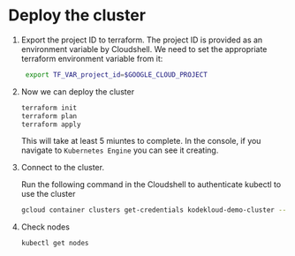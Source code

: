 # Deploy the cluster

1. Export the project ID to terraform. The project ID is provided as an environment variable by Cloudshell. We need to set the appropriate terraform environment variable from it:

    ```bash
     export TF_VAR_project_id=$GOOGLE_CLOUD_PROJECT
     ```

1. Now we can deploy the cluster

    ```bash
    terraform init
    terraform plan
    terraform apply
    ```

    This will take at least 5 miuntes to complete. In the console, if you navigate to `Kubernetes Engine` you can see it creating.

1. Connect to the cluster.

    Run the following command in the Cloudshell to authenticate kubectl to use the cluster

    ```bash
    gcloud container clusters get-credentials kodekloud-demo-cluster --region us-west1 --project $GOOGLE_CLOUD_PROJECT
    ```

1. Check nodes

    ```bash
    kubectl get nodes
    ```

